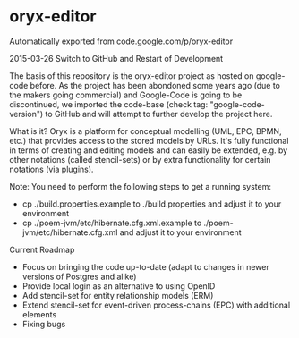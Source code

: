 # oryx-editor
Automatically exported from code.google.com/p/oryx-editor

2015-03-26 Switch to GitHub and Restart of Development

The basis of this repository is the oryx-editor project as hosted on google-code 
before. As the project has been abondoned some years ago (due to the makers going 
commercial) and Google-Code is going to be discontinued, we imported the 
code-base (check tag: "google-code-version") to GitHub and will attempt to further 
develop the project here.

What is it? Oryx is a platform for conceptual modelling (UML, EPC, BPMN, etc.) that
provides access to the stored models by URLs. It's fully functional in terms of
creating and editing models and can easily be extended, e.g. by other notations
(called stencil-sets) or by extra functionality for certain notations (via plugins).

Note:
You need to perform the following steps to get a running system:
* cp ./build.properties.example to ./build.properties and adjust it to your environment
* cp ./poem-jvm/etc/hibernate.cfg.xml.example to ./poem-jvm/etc/hibernate.cfg.xml and adjust it to your environment

Current Roadmap
* Focus on bringing the code up-to-date (adapt to changes in newer versions of Postgres and alike)
* Provide local login as an alternative to using OpenID
* Add stencil-set for entity relationship models (ERM)
* Extend stencil-set for event-driven process-chains (EPC) with additional elements
* Fixing bugs
